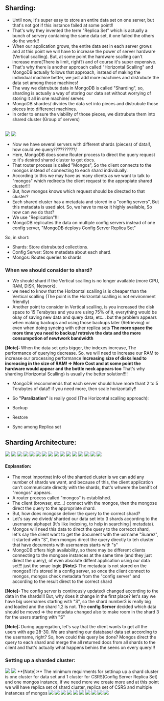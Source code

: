 ## Sharding:
- Until now, It's super easy to store an entire data set on one server, but that's not got if this instance failed at some point!!
- That's why they invented the term "Replica Set" which is actually a bunch of servery containing the same data set, it one failed the others do the work!!
- When our application grows, the entire data set in each server grows and at this point we will have to increase the power of server hardware (Vertical scalling). But, at some point the hardware scalling can't increase more(There is limit, right?) and of course it's super expensive.
- That's why there is another approach called "Horizontal Scalling" and MongoDB actually follows that approach, instead of making the individual machine better, we just add more machines and distrubute the data set among those machines!
- The way we distrubute data in MongoDB is called "Sharding", so, sharding is actually a way of storing our data set without worrying of storing it all in one machine/ server.
- MongoDB shardes/ divides the data set into pieces and distrubute those pieces into differenct machines.
- In order to ensure the viability of those pieces, we distrubute them into shared cluster (Group of servers)

<br/>
<img src="https://raw.githubusercontent.com/AhmedElgaidi/my-mongodb-university-notes/main/public/cluster_adminstration/1.png"/>
<img src="https://raw.githubusercontent.com/AhmedElgaidi/my-mongodb-university-notes/main/public/cluster_adminstration/2.png"/> <br/>

- Now we have several servers with different shards (pieces) of data!!, how could we query??????????/
- Here, MongoDB does some Router process to direct the query request to it's desired shared cluster to get docs.
- That router process is called "Mongos", So the client connects to the mongos instead of connecting to each shard individually.
- According to this we may have as many clients as we want to talk to "mongos" which redirects the client request to the appropiate shared cluster!!!
- But, how mongos knows which request should be directed to that cluster?
- Each shared cluster has a metadata and stored in a "config servers", But this metadata is used alot. So, we have to make it highly available, So how can we do that?
- We use "Replication"!!!
- MongoDB replicates the data on multiple config servers instead of one config server, "MongoDB deploys Config Server Replica Set"

So, in short:
- Shards: Store distrubuted collections.
- Config Server: Store metadata about each shard.
- Mongos: Routes queries to shards

### When we should consider to shard?
- We should shard if the Vertical scalling is no longer available (more CPU, RAM, DISK, Network).
- we need to know that the Horizontal scalling is is cheaper than the Vertical scalling (The point is the Horizontal scalling is not environment friendly)
- Another point to consider in Vertical scalling, is you increased the disk space to 15 Terabytes and you are using 75% of it, everything would be okay of saving new data and query data, etc... but the problem appears when making backups and using those backups later (Retrieving) or even when doing syncing with other replica sets **The more space the more time you need to backup/ retreive the data and the more consumpotion of newtwork bandwidth**

**[Note]:** When the data set gets bigger, the indexes increase, The performance of querying decrease. So, we will need to increase our RAM to increase our processing performance **Increasing size of disks lead to increasing in the size of RAM! => More Cost and at some point the hardware would appear and the bottle neck appears too** That's why sharding (Horizontal Scalling) is usually the better solution!!!!

- MongoDB reccommends that each server should have more thant 2 to 5 Terabytes of data!! if you need more, then scale horizontally!!


- So **"Paralization"** is really good (The Horizontal scalling approach):
- Backup
- Restore
- Sync among Replica set

## Sharding Architecture:

<img src="https://raw.githubusercontent.com/AhmedElgaidi/my-mongodb-university-notes/main/public/cluster_adminstration/3.png"/>
<img src="https://raw.githubusercontent.com/AhmedElgaidi/my-mongodb-university-notes/main/public/cluster_adminstration/4.png"/>
<img src="https://raw.githubusercontent.com/AhmedElgaidi/my-mongodb-university-notes/main/public/cluster_adminstration/5.png"/>
<img src="https://raw.githubusercontent.com/AhmedElgaidi/my-mongodb-university-notes/main/public/cluster_adminstration/6.png"/>
<img src="https://raw.githubusercontent.com/AhmedElgaidi/my-mongodb-university-notes/main/public/cluster_adminstration/7.png"/>
<img src="https://raw.githubusercontent.com/AhmedElgaidi/my-mongodb-university-notes/main/public/cluster_adminstration/8.png"/>
<img src="https://raw.githubusercontent.com/AhmedElgaidi/my-mongodb-university-notes/main/public/cluster_adminstration/9.png"/>
<img src="https://raw.githubusercontent.com/AhmedElgaidi/my-mongodb-university-notes/main/public/cluster_adminstration/10.png"/>
<img src="https://raw.githubusercontent.com/AhmedElgaidi/my-mongodb-university-notes/main/public/cluster_adminstration/11.png"/>
<img src="https://raw.githubusercontent.com/AhmedElgaidi/my-mongodb-university-notes/main/public/cluster_adminstration/12.png"/>
<img src="https://raw.githubusercontent.com/AhmedElgaidi/my-mongodb-university-notes/main/public/cluster_adminstration/13.png"/>
<img src="https://raw.githubusercontent.com/AhmedElgaidi/my-mongodb-university-notes/main/public/cluster_adminstration/14.png"/>
<img src="https://raw.githubusercontent.com/AhmedElgaidi/my-mongodb-university-notes/main/public/cluster_adminstration/15.png"/>
<img src="https://raw.githubusercontent.com/AhmedElgaidi/my-mongodb-university-notes/main/public/cluster_adminstration/16.png"/>
<img src="https://raw.githubusercontent.com/AhmedElgaidi/my-mongodb-university-notes/main/public/cluster_adminstration/17.png"/>
<img src="https://raw.githubusercontent.com/AhmedElgaidi/my-mongodb-university-notes/main/public/cluster_adminstration/18.png"/><br/>

#### Explanation:
- The most importnat info of the sharded cluster is we can add any number of shards we want, and because of this, the client application can't communicate directly with the shards, that's whwere the benifit of "mongos" appears.
- A router process called "mongos" is established.
- The client (browser, etc...) connect with the mongos, then the mongose direct the query to the appropriate shard.
- But, how does mongose deliver the query to the correct shard?
- Let's say we divied/ sharded our data set into 3 shards according to the username alphapet (It's like indexing, to help in searching | metadata). 
- Mongos will need this data to direct the query to the correcct shard, let's say the client want to get the document with the usrname "Suarez", it started with "S", then mongos direct the query directly to teh cluster that have documents with usernames starts with "s"
- MongoDB offers high availability, so there may be different clients connecting to the mongose instances at the same time (and they just direct the query), of even absolute diffent application using our data set!!! just the smae logic
**[Note]:**
The metadata is not stored on the mongos!! It's stored in a config server, so once the client connect to mongos, mongos check metadata from the "config server" and according to the result direct to the correct shard


**[Note]:**
The config server is continously updated/ changed according to the data in the shards!!! But, why does it change in the first place? let's say we have big usernames starting with "S", so the shard number3 is really big and loaded and the shard 1,2 is not. The **config Server** decided which data should be moved => the metadata changed also to make room in the shard 3 for the users starting with "S"


**[Note]:**
During aggregation, let's say that the client wants to get all the users with age 28-30. We are sharding our database/ data set according to the username, right? So, how could this query be done? Mongos direct the query to each shard and merge the all returned docs from all shards to the client and that's actually what happens behins the seens on every query!!!

### Setting up a sharded cluster:

<img src="https://raw.githubusercontent.com/AhmedElgaidi/my-mongodb-university-notes/main/public/cluster_adminstration/19.png"/>
<img src="https://raw.githubusercontent.com/AhmedElgaidi/my-mongodb-university-notes/main/public/cluster_adminstration/20.png"/>
**[Note]:** The minimum requirments for settinup up a shard cluster is one cluster for data set and 1 cluster for CSRS(Config Server Replica Set) and one mongos instance, if we need more we create more and at this point we will have replica set of shard cluster, replica set of CSRS and multiple instances of mongos
<img src="https://raw.githubusercontent.com/AhmedElgaidi/my-mongodb-university-notes/main/public/cluster_adminstration/21.png"/>
<img src="https://raw.githubusercontent.com/AhmedElgaidi/my-mongodb-university-notes/main/public/cluster_adminstration/22.png"/>
<img src="https://raw.githubusercontent.com/AhmedElgaidi/my-mongodb-university-notes/main/public/cluster_adminstration/23.png"/>
<img src="https://raw.githubusercontent.com/AhmedElgaidi/my-mongodb-university-notes/main/public/cluster_adminstration/24.png"/>
<img src="https://raw.githubusercontent.com/AhmedElgaidi/my-mongodb-university-notes/main/public/cluster_adminstration/25.png"/>
<img src="https://raw.githubusercontent.com/AhmedElgaidi/my-mongodb-university-notes/main/public/cluster_adminstration/26.png"/>
<img src="https://raw.githubusercontent.com/AhmedElgaidi/my-mongodb-university-notes/main/public/cluster_adminstration/27.png"/>
<img src="https://raw.githubusercontent.com/AhmedElgaidi/my-mongodb-university-notes/main/public/cluster_adminstration/28.png"/>
<img src="https://raw.githubusercontent.com/AhmedElgaidi/my-mongodb-university-notes/main/public/cluster_adminstration/29.png"/>
<img src="https://raw.githubusercontent.com/AhmedElgaidi/my-mongodb-university-notes/main/public/cluster_adminstration/30.png"/><br/>
